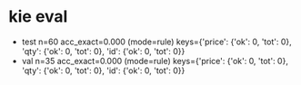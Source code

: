 # kie eval
- test n=60 acc_exact=0.000 (mode=rule) keys={'price': {'ok': 0, 'tot': 0}, 'qty': {'ok': 0, 'tot': 0}, 'id': {'ok': 0, 'tot': 0}}
- val  n=35 acc_exact=0.000 (mode=rule) keys={'price': {'ok': 0, 'tot': 0}, 'qty': {'ok': 0, 'tot': 0}, 'id': {'ok': 0, 'tot': 0}}
